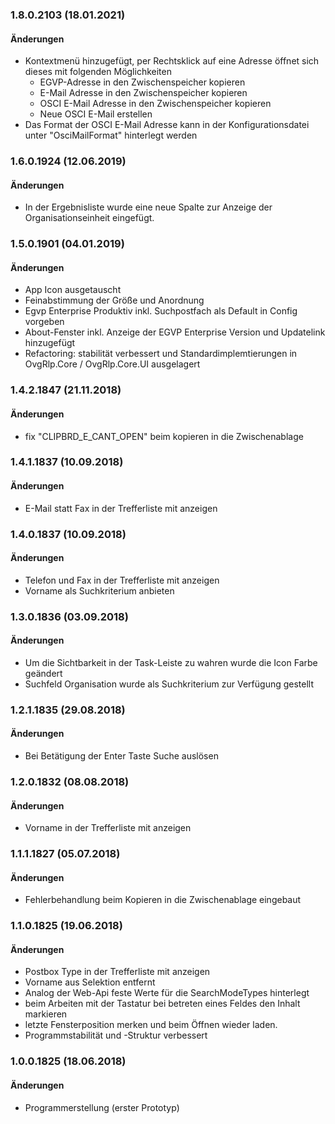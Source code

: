 ### 1.8.0.2103 (18.01.2021)

#### &Auml;nderungen

* Kontextmenü hinzugefügt, per Rechtsklick auf eine Adresse öffnet sich dieses mit folgenden Möglichkeiten
  * EGVP-Adresse in den Zwischenspeicher kopieren
  * E-Mail Adresse in den Zwischenspeicher kopieren
  * OSCI E-Mail Adresse in den Zwischenspeicher kopieren
  * Neue OSCI E-Mail erstellen
* Das Format der OSCI E-Mail Adresse kann in der Konfigurationsdatei unter "OsciMailFormat" hinterlegt werden

### 1.6.0.1924 (12.06.2019)

#### &Auml;nderungen

* In der Ergebnisliste wurde eine neue Spalte zur Anzeige der Organisationseinheit eingefügt.

### 1.5.0.1901 (04.01.2019)

#### &Auml;nderungen

* App Icon ausgetauscht
* Feinabstimmung der Größe und Anordnung
* Egvp Enterprise Produktiv inkl. Suchpostfach als Default in Config vorgeben
* About-Fenster inkl. Anzeige der EGVP Enterprise Version und Updatelink hinzugefügt
* Refactoring: stabilität verbessert und Standardimplemtierungen in OvgRlp.Core / OvgRlp.Core.UI ausgelagert

### 1.4.2.1847 (21.11.2018)

#### &Auml;nderungen

* fix "CLIPBRD_E_CANT_OPEN" beim kopieren in die Zwischenablage

### 1.4.1.1837 (10.09.2018)

#### &Auml;nderungen

* E-Mail statt Fax in der Trefferliste mit anzeigen

### 1.4.0.1837 (10.09.2018)

#### &Auml;nderungen

* Telefon und Fax in der Trefferliste mit anzeigen
* Vorname als Suchkriterium anbieten

### 1.3.0.1836 (03.09.2018)

#### &Auml;nderungen

* Um die Sichtbarkeit in der Task-Leiste zu wahren wurde die Icon Farbe geändert
* Suchfeld Organisation wurde als Suchkriterium zur Verfügung gestellt

### 1.2.1.1835 (29.08.2018)

#### &Auml;nderungen

* Bei Betätigung der Enter Taste Suche auslösen

### 1.2.0.1832 (08.08.2018)

#### &Auml;nderungen

* Vorname in der Trefferliste mit anzeigen

### 1.1.1.1827 (05.07.2018)

#### &Auml;nderungen

* Fehlerbehandlung beim Kopieren in die Zwischenablage eingebaut

### 1.1.0.1825 (19.06.2018)

#### &Auml;nderungen

* Postbox Type in der Trefferliste mit anzeigen
* Vorname aus Selektion entfernt
* Analog der Web-Api feste Werte für die SearchModeTypes hinterlegt
* beim Arbeiten mit der Tastatur bei betreten eines Feldes den Inhalt markieren
* letzte Fensterposition merken und beim Öffnen wieder laden.
* Programmstabilität und -Struktur verbessert


### 1.0.0.1825 (18.06.2018)

#### &Auml;nderungen

* Programmerstellung (erster Prototyp)
